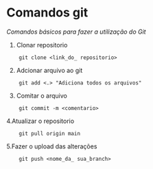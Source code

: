 # Comandos git
*Comandos básicos para fazer a utilização do Git*

1. Clonar repositorio

```shell
    git clone <link_do_ repositorio>
```

2. Adcionar arquivo ao git

```shell
    git add <.> "Adiciona todos os arquivos"
```

3. Comitar o arquivo

```shell
    git commit -m <comentario>
```

4.Atualizar o repositorio

```shell
    git pull origin main
```

5.Fazer o upload das alterações

```shell
    git push <nome_da_ sua_branch>
```